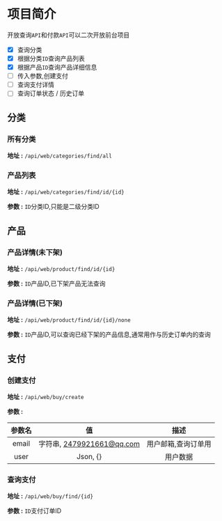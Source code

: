 # 项目简介
开放查询`API`和付款`API`可以二次开放前台项目
- [X] 查询分类 
- [X] 根据分类`ID`查询产品列表
- [X] 根据产品`ID`查询产品详细信息
- [ ] 传入参数,创建支付
- [ ] 查询支付详情
- [ ] 查询订单状态 / 历史订单

## 分类
### 所有分类
**地址 :** `/api/web/categories/find/all`

### 产品列表
**地址 :** `/api/web/categories/find/id/{id}`

**参数 :** `ID`分类ID,只能是二级分类ID

## 产品
### 产品详情(未下架)
**地址 :** `/api/web/product/find/id/{id}`

**参数 :** `ID`产品ID,已下架产品无法查询
### 产品详情(已下架)
**地址 :** `/api/web/product/find/id/{id}/none`

**参数 :** `ID`产品ID,可以查询已经下架的产品信息,通常用作与历史订单内的查询

## 支付
### 创建支付
**地址 :** `/api/web/buy/create`

**参数 :** 

| 参数名   |      值      |  描述  |
|:-------------:|:-------------:|:-------------:|
| email |  字符串, 2479921661@qq.com | 用户邮箱,查询订单用 |
| user |  Json, {} | 用户数据 |

### 查询支付
**地址 :** `/api/web/buy/find/{id}`

**参数 :** `ID`支付订单ID